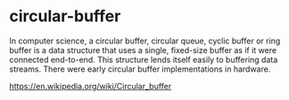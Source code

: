 # circular-buffer

In computer science, a circular buffer, circular queue, cyclic buffer or ring buffer is a data structure that uses a single, fixed-size buffer as if it were connected end-to-end. 
This structure lends itself easily to buffering data streams. There were early circular buffer implementations in hardware.

https://en.wikipedia.org/wiki/Circular_buffer
